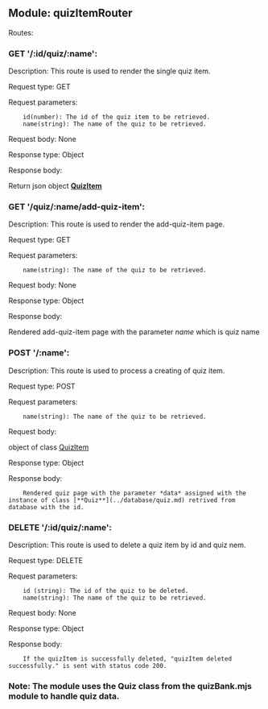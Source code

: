 ## Module: quizItemRouter

Routes:

### GET '/:id/quiz/:name':

Description: This route is used to render the single quiz item.

Request type: GET

Request parameters:

        id(number): The id of the quiz item to be retrieved.
        name(string): The name of the quiz to be retrieved.

Request body: None

Response type: Object

Response body: 

Return json object [**QuizItem**](../database/quiz.md)

### GET '/quiz/:name/add-quiz-item':

Description: This route is used to render the add-quiz-item page.

Request type: GET

Request parameters:

        name(string): The name of the quiz to be retrieved.

Request body: None

Response type: Object

Response body: 

Rendered add-quiz-item page with the parameter *name* which is quiz name

### POST '/:name':

Description: This route is used to process a creating of quiz item.

Request type: POST

Request parameters:

        name(string): The name of the quiz to be retrieved.

Request body: 

object of class [QuizItem](../database/quiz.md)        

Response type: Object

Response body:

        Rendered quiz page with the parameter *data* assigned with the instance of class [**Quiz**](../database/quiz.md) retrived from database with the id.

### DELETE '/:id/quiz/:name':

Description: This route is used to delete a quiz item by id and quiz nem.

Request type: DELETE

Request parameters:

        id (string): The id of the quiz to be deleted.
        name(string): The name of the quiz to be retrieved.

Request body: None

Response type: Object

Response body:

        If the quizItem is successfully deleted, "quizItem deleted successfully." is sent with status code 200.


### Note: The module uses the Quiz class from the quizBank.mjs module to handle quiz data.